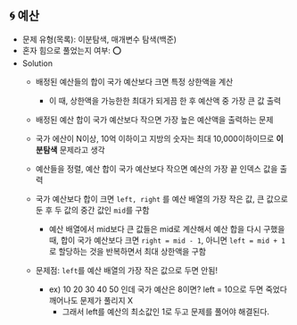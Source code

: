 ## 🌀 예산

- 문제 유형(목록): 이분탐색, 매개변수 탐색(백준)
- 혼자 힘으로 풀었는지 여부: ⭕️
- Solution
  - 배정된 예산들의 합이 국가 예산보다 크면 특정 상한액을 계산
    - 이 때, 상한액을 가능한한 최대가 되게끔 한 후 예산액 중 가장 큰 값 출력
  - 배정된 예산 합이 국가 예산보다 작으면 가장 높은 예산액을 출력하는 문제
  - 국가 에산이 N이상, 10억 이하이고 지방의 숫자는 최대 10,000이하이므로 **이분탐색** 문제라고 생각
  - 예산들을 정렬, 예산 합이 국가 예산보다 작으면 예산의 가장 끝 인덱스 값을 출력
  - 국가 예산보다 합이 크면 `left, right` 를 예산 배열의 가장 작은 값, 큰 값으로 둔 후 두 값의 중간 값인 `mid`를 구함
    - 예산 배열에서 mid보다 큰 값들은 mid로 계산해서 예산 합을 다시 구했을 때, 합이 국가 예산보다 크면 `right = mid - 1`, 아니면 `left = mid + 1`로 할당하는 것을 반복하면서 최대 상한액을 구함

  - 문제점: `left`를 예산 배열의 가장 작은 값으로 두면 안됨!
    - ex) 10 20 30 40 50 인데 국가 예산은 8이면? left = 10으로 두면 죽었다 깨어나도 문제가 풀리지 X
      - 그래서 left를 예산의 최소값인 1로 두고 문제를 풀어야 해결된다.
